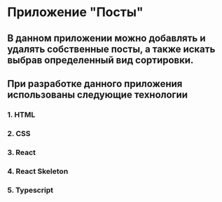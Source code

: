 # Приложение "Посты"

## В данном приложении можно добавлять и удалять собственные посты, а также искать выбрав определенный вид сортировки. 

## При разработке данного приложения использованы следующие технологии

### 1. HTML

### 2. CSS

### 3. React

### 4. React Skeleton

### 5. Typescript

